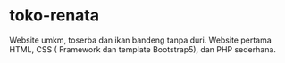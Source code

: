 # toko-renata
Website umkm, toserba dan ikan bandeng tanpa duri.
Website pertama HTML, CSS ( Framework dan template Bootstrap5), dan PHP sederhana.
